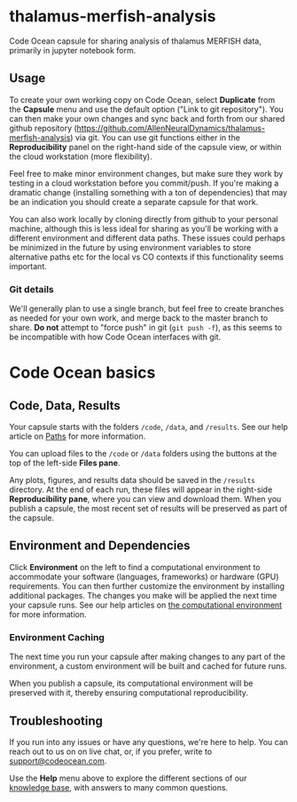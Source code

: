 # thalamus-merfish-analysis

Code Ocean capsule for sharing analysis of thalamus MERFISH data, primarily in jupyter notebook form.


## Usage

To create your own working copy on Code Ocean, select **Duplicate** from the **Capsule** menu and use the default option ("Link to git repository"). You can then make your own changes and sync back and forth from our shared github repository (https://github.com/AllenNeuralDynamics/thalamus-merfish-analysis) via git. You can use git functions either in the **Reproducibility** panel on the right-hand side of the capsule view, or within the cloud workstation (more flexibility).

Feel free to make minor environment changes, but make sure they work by testing in a cloud workstation before you commit/push. If you're making a dramatic change (installing something with a ton of dependencies) that may be an indication you should create a separate capsule for that work.

You can also work locally by cloning directly from github to your personal machine, although this is less ideal for sharing as you'll be working with a different environment and different data paths. These issues could perhaps be minimized in the future by using environment variables to store alternative paths etc for the local vs CO contexts if this functionality seems important.

### Git details 

We'll generally plan to use a single branch, but feel free to create branches as needed for your own work, and merge back to the master branch to share. **Do not** attempt to "force push" in git (`git push -f`), as this seems to be incompatible with how Code Ocean interfaces with git. 

# Code Ocean basics

## Code, Data, Results
Your capsule starts with the folders `/code`, `/data`, and `/results`. See our help article on [Paths](https://help.codeocean.com/getting-started/uploading-code-and-data/paths) for more information.

You can upload files to the `/code` or `/data` folders using the buttons at the top of the left-side **Files pane**.

Any plots, figures, and results data should be saved in the `/results` directory. At the end of each run, these files will appear in the right-side **Reproducibility pane**, where you can view and download them. When you publish a capsule, the most recent set of results will be preserved as part of the capsule.

## Environment and Dependencies

Click **Environment** on the left to find a computational environment to accommodate your software (languages, frameworks) or hardware (GPU) requirements. You can then further customize the environment by installing additional packages. The changes you make will be applied the next time your capsule runs. See our help articles on [the computational environment](https://help.codeocean.com/getting-started/the-computational-environment/configuring-your-computational-environment-an-overview) for more information.

### Environment Caching

The next time you run your capsule after making changes to any part of the environment, a custom environment will be built and cached for future runs.

When you publish a capsule, its computational environment will be preserved with it, thereby ensuring computational reproducibility.

## Troubleshooting

If you run into any issues or have any questions, we're here to help. You can reach out to us on on live chat, or, if you prefer, write to [support@codeocean.com](mailto:support@codeocean.com).

Use the **Help** menu above to explore the different sections of our [knowledge base](https://help.codeocean.com), with answers to many common questions.
